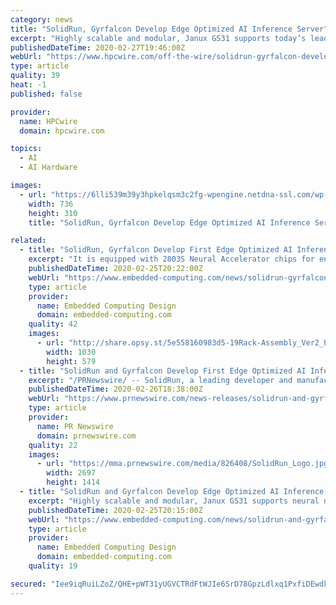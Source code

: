 ```yaml
---
category: news
title: "SolidRun, Gyrfalcon Develop Edge Optimized AI Inference Server"
excerpt: "Highly scalable and modular, Janux GS31 supports today’s leading neural network frameworks and can be configured with up to 128 Gyrfalcon Lightspeeur SPR2803 AI acceleration chips for unrivaled inference performance for today’s most complex video AI models. Tailor made to meet the future challenges of mass deployment of artificial ..."
publishedDateTime: 2020-02-27T19:46:00Z
webUrl: "https://www.hpcwire.com/off-the-wire/solidrun-gyrfalcon-develop-edge-optimized-ai-inference-server/"
type: article
quality: 39
heat: -1
published: false

provider:
  name: HPCwire
  domain: hpcwire.com

topics:
  - AI
  - AI Hardware

images:
  - url: "https://6lli539m39y3hpkelqsm3c2fg-wpengine.netdna-ssl.com/wp-content/uploads/2020/02/Solidrun-Janux-GS31.jpg"
    width: 736
    height: 310
    title: "SolidRun, Gyrfalcon Develop Edge Optimized AI Inference Server"

related:
  - title: "SolidRun, Gyrfalcon Develop First Edge Optimized AI Inference Server That Bests GPU Performance"
    excerpt: "It is equipped with 2803S Neural Accelerator chips for energy efficiency and delivers up to 24TOPS per Watt. Its Edge AI Inference Server outperforms SoC and GPU based systems by orders of magnitude, while using a fraction of the energy required by systems with equivalent computational power, according to the company. While lower energy ..."
    publishedDateTime: 2020-02-25T20:22:00Z
    webUrl: "https://www.embedded-computing.com/news/solidrun-gyrfalcon-develop-first-edge-optimized-ai-inference-server-that-bests-gpu-performance"
    type: article
    provider:
      name: Embedded Computing Design
      domain: embedded-computing.com
    quality: 42
    images:
      - url: "http://share.opsy.st/5e558160983d5-19Rack-Assembly_Ver2_P1-1030x579.png"
        width: 1030
        height: 579
  - title: "SolidRun and Gyrfalcon Develop First Edge Optimized AI Inference Server That Bests GPU Performance at a Fraction of the Cost and Power"
    excerpt: "/PRNewswire/ -- SolidRun, a leading developer and manufacturer of high-performance edge computing solutions, and ASIC solutions provider Gyrfalcon"
    publishedDateTime: 2020-02-26T18:38:00Z
    webUrl: "https://www.prnewswire.com/news-releases/solidrun-and-gyrfalcon-develop-first-edge-optimized-ai-inference-server-that-bests-gpu-performance-at-a-fraction-of-the-cost-and-power-301009495.html"
    type: article
    provider:
      name: PR Newswire
      domain: prnewswire.com
    quality: 22
    images:
      - url: "https://mma.prnewswire.com/media/826408/SolidRun_Logo.jpg?p=facebook"
        width: 2697
        height: 1414
  - title: "SolidRun and Gyrfalcon Develop Edge Optimized AI Inference Server"
    excerpt: "Highly scalable and modular, Janux GS31 supports neural network frameworks and can be configured with up to 128 Gyrfalcon Lightspeeur SPR2803 AI acceleration chips for inference performance for complex video AI models. This server foundation allows for accelerated and cost-effective scaling of AI inference. Supporting ultra-low latency decoding ..."
    publishedDateTime: 2020-02-25T20:15:00Z
    webUrl: "https://www.embedded-computing.com/news/solidrun-and-gyrfalcon-develop-first-edge-optimized-ai-inference-server-that-bests-gpu-performance-at-a-fraction-of-the-cost-and-power"
    type: article
    provider:
      name: Embedded Computing Design
      domain: embedded-computing.com
    quality: 19

secured: "Iee9iqRuiLZoZ/QHE+pWT31yUGVCTRdFtWJIe6SrD78GpzLdlxq1PxfiDEwdkVjqH567ZpkJZZ3slyAyaZrh7C6Cy5e5s/FAqfBj8GHHBh3c+HzdEx+ULIopuBpOyD00RnYhNsTH5n2mCQcTwdDpkfVJ3Y+FuhfkhlElsSU3kEeleH+a8zIJcbwIsMvdhw8KikWq7mR1RGf1fTm++rhkwxOFH9UuzuE0e6UuU25NNag7zHIKuZ/n9UVY8ahkiH5J/MGGh4Xm/yIYNuA92q8zv5JQ6tu5nB4u/RXaSsNzBZahw8elvvBYs1Vana7u13Jy;P30l2Va1FW8BJsbSxph+YA=="
---
```


